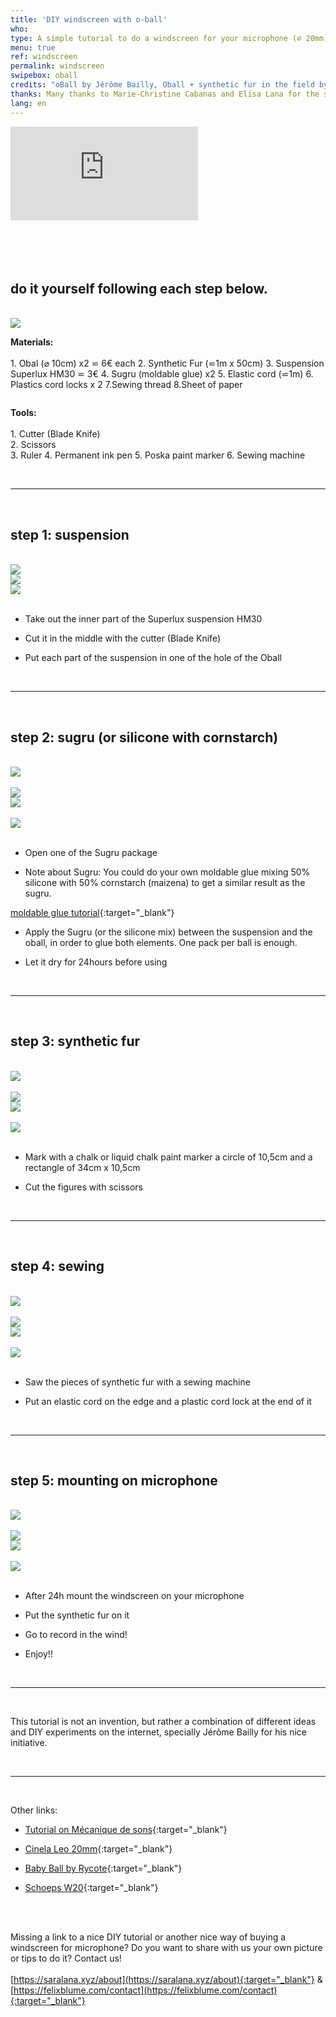 ```yaml
---
title: 'DIY windscreen with o-ball'
who: 
type: A simple tutorial to do a windscreen for your microphone (⌀ 20mm), step by step. Do It Yourself following each step below. 
menu: true
ref: windscreen
permalink: windscreen
swipebox: oball
credits: "oBall by Jérôme Bailly, Oball + synthetic fur in the field by Félix Blume (2 Schoeps CCM4 on a Cinela ORTF suspension), oBall + ORTF Superlux by Sara Lana, Windscreen by Mélia Rogier"
thanks: Many thanks to Marie-Christine Cabanas and Elisa Lana for the sewing part!
lang: en
---
```


<div class="video-wrapper-side video-wrapper-16x9"><iframe src="https://www.youtube.com/embed/kdgZy9LZnoc" frameborder="0" allow="accelerometer; autoplay; clipboard-write; encrypted-media; gyroscope; picture-in-picture" allowfullscreen></iframe></div>
<br><br><br><br>


## do it yourself following each step below.
<br>


<img src="../assets/posts/windscreen1.jpg" class="img-border">


<br>
<div class="row">
  <div class="column">
     <p>
      <b>Materials:</b><br><br>
         1. Obal (⌀ 10cm) x2 ⋍ 6€ each
         2. Synthetic Fur (⋍1m x 50cm)
         3. Suspension Superlux HM30 ⋍ 3€
         4. Sugru (moldable glue) x2
         5. Elastic cord (⋍1m)
         6. Plastics cord locks x 2
         7.Sewing thread
         8.Sheet of paper
      </p>
   </div>
    <div class="column">
          <p>
        <b>Tools:</b><br><br>
        1. Cutter (Blade Knife)<br>
        2. Scissors<br>
        3. Ruler
        4. Permanent ink pen
        5. Poska paint marker
        6. Sewing machine
      </p>
    </div>
</div>
<br>

---
<br>
  
## step 1: suspension 

<br>
<div class="row">
  <div class="column">
     <img src="../assets/posts/windscreen2.jpg" class="img-border">
   </div>
    <div class="column">
        <img src="../assets/posts/windscreen3.jpg" class="img-border">
    </div>
  <div class="column">
     <img src="../assets/posts/windscreen4.jpg" class="img-border">
   </div>
</div>
<br>

* Take out the inner part of the Superlux suspension HM30

* Cut it in the middle with the cutter (Blade Knife)

* Put each part of the suspension in one of the hole of the Oball

<br> 

---
<br>
  
## step 2: sugru (or silicone with cornstarch)

<br>
<div class="row">
  <div class="column">
     <img src="../assets/posts/windscreen5.jpg" class="img-border">
        <br> <br>
      <img src="../assets/posts/windscreen7.jpg" class="img-border">
      <br>
   </div>
    <div class="column">
        <img src="../assets/posts/windscreen6.jpg" class="img-border">
        <br> <br>
        <img src="../assets/posts/windscreen8.jpg" class="img-border">
    </div>
</div>
<br>

* Open one of the Sugru package 

* Note about Sugru: You could do your own moldable glue mixing 50% silicone with 50% cornstarch (maizena) to get a similar result as the sugru.

[moldable glue tutorial](https://youtu.be/hz1vILeIBPI){:target="_blank"}
* Apply the Sugru (or the silicone mix) between the suspension and the oball, in order to glue both elements. One pack per ball is enough.

* Let it dry for 24hours before using
  
<br> 

---

<br>
  
## step 3: synthetic fur

<br>
<div class="row">
  <div class="column">
     <img src="../assets/posts/windscreen9.jpg" class="img-border">
        <br> <br>
      <img src="../assets/posts/windscreen11.jpg" class="img-border">
      <br>
   </div>
    <div class="column">
        <img src="../assets/posts/windscreen10.jpg" class="img-border">
        <br> <br>
        <img src="../assets/posts/windscreen12.jpg" class="img-border">
    </div>
</div>
<br>

* Mark with a chalk or liquid chalk paint marker a circle of 10,5cm and a rectangle of 34cm x 10,5cm

* Cut the figures with scissors 
  
<br> 

---

<br>
  
## step 4: sewing

<br>
<div class="row">
  <div class="column">
     <img src="../assets/posts/windscreen13.jpg" class="img-border">
        <br> <br>
      <img src="../assets/posts/windscreen15.jpg" class="img-border">
      <br>
   </div>
    <div class="column">
        <img src="../assets/posts/windscreen14.jpg" class="img-border">
        <br> <br>
        <img src="../assets/posts/windscreen16.jpg" class="img-border">
    </div>
</div>
<br>

* Saw the pieces of synthetic fur with a sewing machine

* Put an elastic cord on the edge and a plastic cord lock at the end of it
  
<br> 

---

<br>
  
## step 5: mounting on microphone

<br>
<div class="row">
  <div class="column">
     <img src="../assets/posts/windscreen17.jpg" class="img-border">
        <br> <br>
      <img src="../assets/posts/windscreen19.jpg" class="img-border">
      <br>
   </div>
    <div class="column">
        <img src="../assets/posts/windscreen18.jpg" class="img-border">
        <br> <br>
        <img src="../assets/posts/windscreen20.jpg" class="img-border">
    </div>
</div>
<br>


* After 24h mount the windscreen on your microphone

* Put the synthetic fur on it

* Go to record in the wind!

* Enjoy!!
  
<br> 

--- 

<br>

This tutorial is not an invention, but rather a combination of different ideas and DIY experiments on the internet, specially Jérôme Bailly for his nice initiative.

<br> 

--- 

<br>


Other links:

* [Tutorial on Mécanique de sons](https://www.mecaniquedessons.com/tuto-bonnette-micro/){:target="_blank"} <br>

* [Cinela Leo 20mm](https://www.trewaudio.com/product/cinela-leo/){:target="_blank"}<br>

* [Baby Ball by Rycote](https://mymic.rycote.com/products/20mm-bbg-windshield/){:target="_blank"}  <br>

* [Schoeps W20](https://schoeps.de/en/products/accessories/wind-popscreens/windscreens-for-mono/w-20.html){:target="_blank"} <br>
<br>
<br>

Missing a link to a nice DIY tutorial or another nice way of buying a windscreen for microphone?
Do you want to share with us your own picture or tips to do it?
Contact us!
<br><br>
[https://saralana.xyz/about](https://saralana.xyz/about){:target="_blank"} & [https://felixblume.com/contact](https://felixblume.com/contact){:target="_blank"}